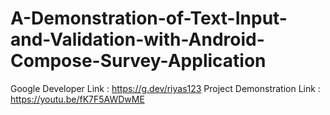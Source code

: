 # A-Demonstration-of-Text-Input-and-Validation-with-Android-Compose-Survey-Application
Google Developer Link : https://g.dev/riyas123
Project Demonstration Link : https://youtu.be/fK7F5AWDwME
